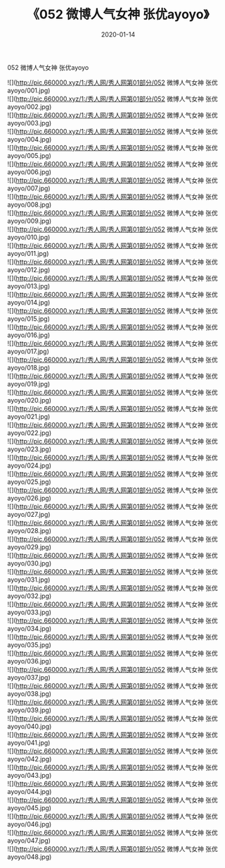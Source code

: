 ﻿---
layout: post
title:  《052 微博人气女神 张优ayoyo》
date:   2020-01-14
img: http://pic.660000.xyz/1:/秀人网/秀人网第01部分/052 微博人气女神 张优ayoyo/000.jpg
categories: [美女, 清纯, 唯美]
---

052 微博人气女神 张优ayoyo

  ![](http://pic.660000.xyz/1:/秀人网/秀人网第01部分/052 微博人气女神 张优ayoyo/001.jpg) <br> ![](http://pic.660000.xyz/1:/秀人网/秀人网第01部分/052 微博人气女神 张优ayoyo/002.jpg) <br> ![](http://pic.660000.xyz/1:/秀人网/秀人网第01部分/052 微博人气女神 张优ayoyo/003.jpg) <br> ![](http://pic.660000.xyz/1:/秀人网/秀人网第01部分/052 微博人气女神 张优ayoyo/004.jpg) <br> ![](http://pic.660000.xyz/1:/秀人网/秀人网第01部分/052 微博人气女神 张优ayoyo/005.jpg) <br> ![](http://pic.660000.xyz/1:/秀人网/秀人网第01部分/052 微博人气女神 张优ayoyo/006.jpg) <br> ![](http://pic.660000.xyz/1:/秀人网/秀人网第01部分/052 微博人气女神 张优ayoyo/007.jpg) <br> ![](http://pic.660000.xyz/1:/秀人网/秀人网第01部分/052 微博人气女神 张优ayoyo/008.jpg) <br> ![](http://pic.660000.xyz/1:/秀人网/秀人网第01部分/052 微博人气女神 张优ayoyo/009.jpg) <br> ![](http://pic.660000.xyz/1:/秀人网/秀人网第01部分/052 微博人气女神 张优ayoyo/010.jpg) <br> ![](http://pic.660000.xyz/1:/秀人网/秀人网第01部分/052 微博人气女神 张优ayoyo/011.jpg) <br> ![](http://pic.660000.xyz/1:/秀人网/秀人网第01部分/052 微博人气女神 张优ayoyo/012.jpg) <br> ![](http://pic.660000.xyz/1:/秀人网/秀人网第01部分/052 微博人气女神 张优ayoyo/013.jpg) <br> ![](http://pic.660000.xyz/1:/秀人网/秀人网第01部分/052 微博人气女神 张优ayoyo/014.jpg) <br> ![](http://pic.660000.xyz/1:/秀人网/秀人网第01部分/052 微博人气女神 张优ayoyo/015.jpg) <br> ![](http://pic.660000.xyz/1:/秀人网/秀人网第01部分/052 微博人气女神 张优ayoyo/016.jpg) <br> ![](http://pic.660000.xyz/1:/秀人网/秀人网第01部分/052 微博人气女神 张优ayoyo/017.jpg) <br> ![](http://pic.660000.xyz/1:/秀人网/秀人网第01部分/052 微博人气女神 张优ayoyo/018.jpg) <br> ![](http://pic.660000.xyz/1:/秀人网/秀人网第01部分/052 微博人气女神 张优ayoyo/019.jpg) <br> ![](http://pic.660000.xyz/1:/秀人网/秀人网第01部分/052 微博人气女神 张优ayoyo/020.jpg) <br> ![](http://pic.660000.xyz/1:/秀人网/秀人网第01部分/052 微博人气女神 张优ayoyo/021.jpg) <br> ![](http://pic.660000.xyz/1:/秀人网/秀人网第01部分/052 微博人气女神 张优ayoyo/022.jpg) <br> ![](http://pic.660000.xyz/1:/秀人网/秀人网第01部分/052 微博人气女神 张优ayoyo/023.jpg) <br> ![](http://pic.660000.xyz/1:/秀人网/秀人网第01部分/052 微博人气女神 张优ayoyo/024.jpg) <br> ![](http://pic.660000.xyz/1:/秀人网/秀人网第01部分/052 微博人气女神 张优ayoyo/025.jpg) <br> ![](http://pic.660000.xyz/1:/秀人网/秀人网第01部分/052 微博人气女神 张优ayoyo/026.jpg) <br> ![](http://pic.660000.xyz/1:/秀人网/秀人网第01部分/052 微博人气女神 张优ayoyo/027.jpg) <br> ![](http://pic.660000.xyz/1:/秀人网/秀人网第01部分/052 微博人气女神 张优ayoyo/028.jpg) <br> ![](http://pic.660000.xyz/1:/秀人网/秀人网第01部分/052 微博人气女神 张优ayoyo/029.jpg) <br> ![](http://pic.660000.xyz/1:/秀人网/秀人网第01部分/052 微博人气女神 张优ayoyo/030.jpg) <br> ![](http://pic.660000.xyz/1:/秀人网/秀人网第01部分/052 微博人气女神 张优ayoyo/031.jpg) <br> ![](http://pic.660000.xyz/1:/秀人网/秀人网第01部分/052 微博人气女神 张优ayoyo/032.jpg) <br> ![](http://pic.660000.xyz/1:/秀人网/秀人网第01部分/052 微博人气女神 张优ayoyo/033.jpg) <br> ![](http://pic.660000.xyz/1:/秀人网/秀人网第01部分/052 微博人气女神 张优ayoyo/034.jpg) <br> ![](http://pic.660000.xyz/1:/秀人网/秀人网第01部分/052 微博人气女神 张优ayoyo/035.jpg) <br> ![](http://pic.660000.xyz/1:/秀人网/秀人网第01部分/052 微博人气女神 张优ayoyo/036.jpg) <br> ![](http://pic.660000.xyz/1:/秀人网/秀人网第01部分/052 微博人气女神 张优ayoyo/037.jpg) <br> ![](http://pic.660000.xyz/1:/秀人网/秀人网第01部分/052 微博人气女神 张优ayoyo/038.jpg) <br> ![](http://pic.660000.xyz/1:/秀人网/秀人网第01部分/052 微博人气女神 张优ayoyo/039.jpg) <br> ![](http://pic.660000.xyz/1:/秀人网/秀人网第01部分/052 微博人气女神 张优ayoyo/040.jpg) <br> ![](http://pic.660000.xyz/1:/秀人网/秀人网第01部分/052 微博人气女神 张优ayoyo/041.jpg) <br> ![](http://pic.660000.xyz/1:/秀人网/秀人网第01部分/052 微博人气女神 张优ayoyo/042.jpg) <br> ![](http://pic.660000.xyz/1:/秀人网/秀人网第01部分/052 微博人气女神 张优ayoyo/043.jpg) <br> ![](http://pic.660000.xyz/1:/秀人网/秀人网第01部分/052 微博人气女神 张优ayoyo/044.jpg) <br> ![](http://pic.660000.xyz/1:/秀人网/秀人网第01部分/052 微博人气女神 张优ayoyo/045.jpg) <br> ![](http://pic.660000.xyz/1:/秀人网/秀人网第01部分/052 微博人气女神 张优ayoyo/046.jpg) <br> ![](http://pic.660000.xyz/1:/秀人网/秀人网第01部分/052 微博人气女神 张优ayoyo/047.jpg) <br> ![](http://pic.660000.xyz/1:/秀人网/秀人网第01部分/052 微博人气女神 张优ayoyo/048.jpg) <br>